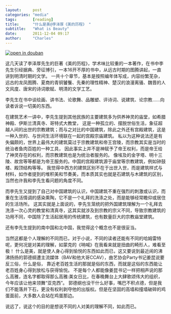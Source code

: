 ```yaml
---
layout:     post
categories: "media"
tags:       [reading]
title:      "什么是美@李泽厚《美的历程》 "
subtitle:   "What is Beauty"
date:       2011-12-04 09:17
author:     "Charles"
---
```


[![open in douban]({{site.imageurl}}/the-path-of-beauty.jpg)](http://book.douban.com/subject/1034067/)

这几天读了李泽厚先生的巨著《美的历程》，学术味比较重的一本著作，在书中李先生引经据典、旁征博引，一本16开不厚的书中，从远古时期的图腾讲起，一直讲到明清时期的文学。
一共十个章节，基本是按照编年体写成，内容纷繁芜杂，远古的龙凤图腾、夏商的青铜饕餮、先秦的理性精神、楚汉的浪漫离骚、魏晋的人文风度、唐宋的诗词歌赋、明清的文学工艺。

李先生在书中谈绘画、讲书法、论歌舞、品雕塑、评诗词、说建筑、论宗教……向读者诉说一切美的东西。

在建筑艺术一讲中，李先生提到其他民族的主要建筑多为供养神灵的庙堂，如希腊神殿、伊斯兰清真寺、哥特式大教堂，
这是一种孤立的、摆脱世俗生活，象征超越人间的出世的宗教建筑；而与之对比的中国建筑，除此之外还有宫殿建筑，这是一种入世的、与世间生活环境联在一起的宫殿宗庙建筑。
私以为这种说法还是有失偏颇的，世界上最伟大的建筑莫过于宗教建筑和帝王宫陵，而宗教其实是当时的统治者鱼肉百姓的一种工具，
因此事实上并不是神赋予了帝王权利，而是帝王给了神灵存在的权利，而宗教建筑也是为统治者服务的。
像埃及的金字塔、明十三陵、故宫等等都是为帝王服务的。中国的宫殿建筑源于庙堂等宗教建筑，例如钟鼓楼、殿顶结构等等。
我觉得中西方的建筑区别不在于出世入世，而是建筑样式与材料，如作者提到的堆积美和节奏美，而本质其实也就是石建筑与木建筑的区别，当然也许我和李先生看问题的角度不同。

而李先生又提到了自己对中国建筑的认识，中国建筑不重在强烈的刺激或认识，而重在生活情调的感染熏陶，它不是一个礼拜的洗涤之处，而是能够经常瞻仰或居住的生活场所。
这其实就是上面说的，李先生笼统的把外国建筑理解为一个礼拜去洗涤一次心灵的教堂和清真寺，这其实就涉及到宗教的宗义不同，导致宗教建筑的功用不同，中国除了生活起居用的传统建筑，也有数量巨大的宗教庙堂建筑。

还有李先生提到的南中国和北中国，我觉得这个概念也不是很妥当。

当然这都是个人理解的不同而已，对于小说，不同的读者还能有不同的哈姆雷特呢，更何况是对美的理解，如蒙克的《呐喊》在我看来就是扭曲的畸形人，难看至极！
什么是美，就是使人身心得到愉悦的东西如此而已，这又要说到最近闹的沸沸扬扬的郭德纲遭主流媒体（BAV和他大哥CCAV），曲艺协会Party书记姜昆说要反三俗，什么是俗，
靠近老百姓生活的那就是俗的东西，而就是这俗的东西能让老百姓身心得到放松与获得愉悦。
不是每个人都能像姜昆书记一样把相声说的那么高雅，连名字都取得那么高雅:美女日比，在春晚舞台上大肆歌颂伟大的组织，今年应该让他来领舞“亚克西”。
郭德纲也没干什么好事，嘴巴不积点德，但是我们不能落井下石，更没有权利剥夺他的出版权。但是在坚固的高墙和撞墙破碎的鸡蛋面前，大多数人会站在鸡蛋那边。

说远了，说这个的目的是想说不同的人对美的理解不同，如此而已。
